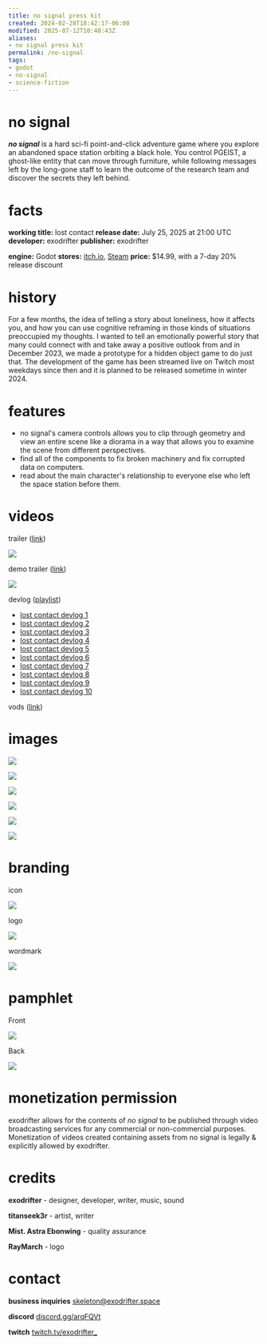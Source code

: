 ```yaml
---
title: no signal press kit
created: 2024-02-28T18:42:17-06:00
modified: 2025-07-12T10:48:43Z
aliases:
- no signal press kit
permalink: /no-signal
tags:
- godot
- no-signal
- science-fiction
---
```


# no signal

_**no signal**_ is a hard sci-fi point-and-click adventure game where you explore an abandoned space station orbiting a black hole. You control PGEIST, a ghost-like entity that can move through furniture, while following messages left by the long-gone staff to learn the outcome of the research team and discover the secrets they left behind.

# facts

<div class="flex">
<div style="flex-grow: 1">

**working title:** lost contact
**release date:** July 25, 2025 at 21:00 UTC
**developer:** exodrifter
**publisher:** exodrifter

</div>
<div style="flex-grow: 1">

**engine:** Godot
**stores:** [itch.io](https://exodrifter.itch.io/lost-contact), [Steam](https://store.steampowered.com/app/2840590/no_signal)
**price:** $14.99, with a 7-day 20% release discount

</div>
</div>

# history

For a few months, the idea of telling a story about loneliness, how it affects you, and how you can use cognitive reframing in those kinds of situations preoccupied my thoughts. I wanted to tell an emotionally powerful story that many could connect with and take away a positive outlook from and in December 2023, we made a prototype for a hidden object game to do just that. The development of the game has been streamed live on Twitch most weekdays since then and it is planned to be released sometime in winter 2024.

# features

- no signal's camera controls allows you to clip through geometry and view an entire scene like a diorama in a way that allows you to examine the scene from different perspectives.
- find all of the components to fix broken machinery and fix corrupted data on computers.
- read about the main character's relationship to everyone else who left the space station before them.

# videos

trailer ([link](https://www.youtube.com/watch?v=zvTReqELJUI))

![](https://www.youtube.com/watch?v=zvTReqELJUI)


demo trailer ([link](https://www.youtube.com/watch?v=Ed8CmFCwBzI))

![](https://www.youtube.com/watch?v=Ed8CmFCwBzI)

devlog ([playlist](https://www.youtube.com/playlist?list=PLd8SaP0bJwZK-WMlO0YxpJi3ZRxAqq2Ap))
- [lost contact devlog 1](../../blog/20231224031713.md)
- [lost contact devlog 2](../../blog/20231231003839.md)
- [lost contact devlog 3](../../blog/20240106154120.md)
- [lost contact devlog 4](../../blog/20240114134443.md)
- [lost contact devlog 5](../../blog/20240120223842.md)
- [lost contact devlog 6](../../blog/20240128044819.md)
- [lost contact devlog 7](../../blog/20240204054934.md)
- [lost contact devlog 8](../../blog/20240212031904.md)
- [lost contact devlog 9](../../blog/20240221200148.md)
- [lost contact devlog 10](../../blog/20240225175931.md)

vods ([link](https://vods.exodrifter.space/tag/lost-contact/))

# images

![](screen-1.png)

![](screen-2.png)

![](screen-3.png)

![](screen-4.png)

![](screen-5.png)

![](screen-6.png)

# branding

icon

![](icon.svg)

logo

![](logo.svg)

wordmark

![](wordmark.png)

# pamphlet

Front

![](pamphlet-front.png)

Back

![](pamphlet-back.png)

# monetization permission

exodrifter allows for the contents of _no signal_ to be published through video broadcasting services for any commercial or non-commercial purposes. Monetization of videos created containing assets from no signal is legally & explicitly allowed by exodrifter.

# credits

**exodrifter** - designer, developer, writer, music, sound

**titanseek3r** - artist, writer

**Mist. Astra Ebonwing** - quality assurance

**RayMarch** - logo

# contact

**business inquiries** [skeleton@exodrifter.space](mailto:skeleton@exodrifter.space)

**discord** [discord.gg/arqFQVt](https://discord.gg/arqFQVt)

**twitch** [twitch.tv/exodrifter_](https://twitch.tv/exodrifter_)
